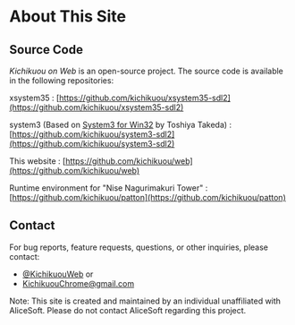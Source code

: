 # About This Site

## Source Code

*Kichikuou on Web* is an open-source project. The source code is available in the following repositories:

xsystem35
:   [https://github.com/kichikuou/xsystem35-sdl2](https://github.com/kichikuou/xsystem35-sdl2)

system3 (Based on [System3 for Win32](http://takeda-toshiya.my.coocan.jp/alice/) by Toshiya Takeda)
:   [https://github.com/kichikuou/system3-sdl2](https://github.com/kichikuou/system3-sdl2)

This website
:   [https://github.com/kichikuou/web](https://github.com/kichikuou/web)

Runtime environment for "Nise Nagurimakuri Tower"
:   [https://github.com/kichikuou/patton](https://github.com/kichikuou/patton)

## Contact

For bug reports, feature requests, questions, or other inquiries, please contact:

- [@KichikuouWeb](https://twitter.com/KichikuouWeb) or
- [KichikuouChrome@gmail.com](mailto:KichikuouChrome@gmail.com)

Note: This site is created and maintained by an individual unaffiliated with AliceSoft. Please do not contact AliceSoft regarding this project.
